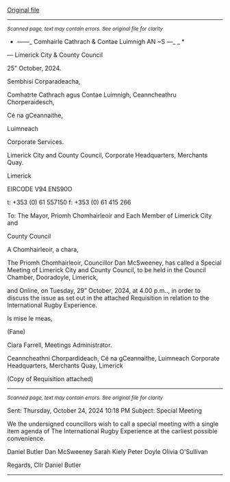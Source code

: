 [Original file](https://www.limerick.ie/sites/default/files/media/documents/2024-10/00-agenda-and-requisition-special-meeting-29.10.2024.pdf)

---
*<small>Scanned page, text may contain errors. See original file for clarity</small>*  

-  ——_ Comhairle Cathrach
& Contae Luimnigh
AN ~S —_ _ *

— Limerick City
& County Council

25" October, 2024.

Sembhisi Corparadeacha,

Comhatrte Cathrach agus Contae Luimnigh,
Ceanncheathru Chorperaidesch,

Cé na gCeannaithe,

Luimneach

Corporate Services.

Limerick City and County Council,
Corporate Headquarters,
Merchants Quay.

Limerick

EIRCODE V94 ENS90O

t: +353 (0) 61 557150
f: +353 (0) 61 415 266

To: The Mayor, Priomh Chomhairleoir and Each Member of Limerick City and

County Council

A Chomhairleoir, a chara,

The Priomh Chomhairleoir, Councillor Dan McSweeney, has called a Special Meeting of
Limerick City and County Council, to be held in the Council Chamber, Dooradoyle, Limerick,

and Online, on Tuesday, 29” October, 2024, at 4.00 p.m.., in order to discuss the issue as set
out in the attached Requisition in relation to the International Rugby Experience.

Is mise le meas,

(Fane)

Ciara Farrell,
Meetings Administrator.

Ceanncheathni Chorpardideach, Cé na gCeannaithe, Luimneach
Corporate Headquarters, Merchants Quay, Limerick

(Copy of Requisition attached)


---
*<small>Scanned page, text may contain errors. See original file for clarity</small>*  

Sent: Thursday, October 24, 2024 10:18 PM
Subject: Special Meeting

We the undersigned councillors wish to call a special meeting with a single item agenda of
The International Rugby Experience at the carliest possible convenience.

Daniel Butler
Dan McSweeney
Sarah Kiely
Peter Doyle
Olivia O'Sullivan

Regards,
Cllr Daniel Butler


---
